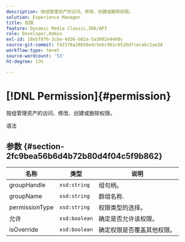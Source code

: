 ```yaml
---
description: 按组管理资产的访问、修改、创建或删除权限。
solution: Experience Manager
title: 权限
feature: Dynamic Media Classic,SDK/API
role: Developer,Admin
exl-id: 18e5f8f6-3cbe-4d36-b02a-5a3002e4498c
source-git-commit: f42378a20b58e4c5ebc961c6526d7cecabc2ae38
workflow-type: tm+mt
source-wordcount: '53'
ht-degree: 13%

---
```


# [!DNL Permission]{#permission}

按组管理资产的访问、修改、创建或删除权限。

语法

## 参数 {#section-2fc9bea56b6d4b72b80d4f04c5f9b862}

| 名称 | 类型 | 说明 |
|---|---|---|
| groupHandle | `xsd:string` | 组句柄。 |
| groupName | `xsd:string` | 群组名称. |
| permissionType | `xsd:string` | 权限类型的选择。 |
| 允许 | `xsd:boolean` | 确定是否允许该权限。 |
| isOverride | `xsd:boolean` | 确定权限是否覆盖其他权限。 |
